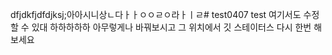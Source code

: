 dfjdkfjdfdjksj;아아시니상ㄴ다ㅏㅏㅇㅇㄹㅇ라ㅏㅣㄹ# test0407
test
여기서도 수정할 수 있대
하하하하하
아무렇게나 바꿔보시고 그 위치에서 깃 스테이터스 다시 한번 해보세요
